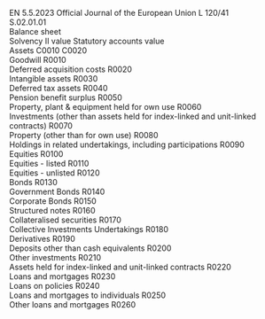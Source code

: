 EN  5.5.2023 Official Journal of the European Union L 120/41  
S.02.01.01  
Balance sheet  
Solvency II 
value  Statutory 
accounts 
value  
Assets  C0010  C0020  
Goodwill  R0010  
Deferred acquisition costs  R0020  
Intangible assets  R0030  
Deferred tax assets  R0040  
Pension benefit surplus  R0050  
Property, plant & equipment held for own use  R0060  
Investments (other than assets held for index-linked and unit-linked 
contracts)  R0070  
Property (other than for own use)  R0080  
Holdings in related undertakings, including participations  R0090  
Equities  R0100  
Equities - listed  R0110  
Equities - unlisted  R0120  
Bonds  R0130  
Government Bonds  R0140  
Corporate Bonds  R0150  
Structured notes  R0160  
Collateralised securities  R0170  
Collective Investments Undertakings  R0180  
Derivatives  R0190  
Deposits other than cash equivalents  R0200  
Other investments  R0210  
Assets held for index-linked and unit-linked contracts  R0220  
Loans and mortgages  R0230  
Loans on policies  R0240  
Loans and mortgages to individuals  R0250  
Other loans and mortgages  R0260